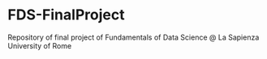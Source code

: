 # FDS-FinalProject
Repository of final project of Fundamentals of Data Science @ La Sapienza University of Rome
